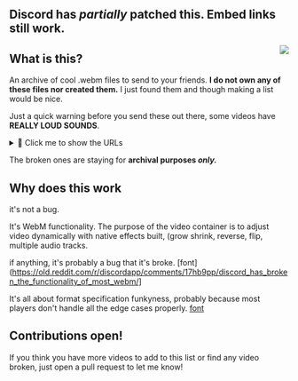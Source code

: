 ## Discord has _partially_ patched this. Embed links still work.

<img src="https://i.imgur.com/tpldYeP.gif" align="right"></img>

## What is this?
An archive of cool .webm files to send to your friends.
**I do not own any of these files nor created them.**
I just found them and though making a list would be nice.

Just a quick warning before you send these out there, some videos have **REALLY LOUD SOUNDS**.

<details>
<summary>👋 Click me to show the URLs</summary>

https://cdn.discordapp.com/attachments/950077002654814229/1018508500512542740/bingbong.webm

https://cdn.discordapp.com/attachments/880342502660530176/1003330211972137070/mixed.webm

https://cdn.discordapp.com/attachments/617061138877906944/1002968648052387850/piston.webm

https://media.discordapp.net/attachments/554047934543560715/1002785763819270215/output.webm

~~https://cdn.discordapp.com/attachments/701114760187478126/1002998748357603389/clicktodelete_1.webm~~ (broken)

https://cdn.discordapp.com/attachments/616739915937480717/1002898590500397076/1642522983372.webm

https://cdn.discordapp.com/attachments/616739915937480717/1002898431741804614/1654910361143.webm

https://cdn.discordapp.com/attachments/616739915937480717/1002897803950960751/bitwars.webm

https://cdn.discordapp.com/attachments/616739915937480717/1002897273941938326/Bouncing.webm

~~https://cdn.discordapp.com/attachments/616739915937480717/1002896886845411360/wooo.webm~~ (broken)

https://cdn.discordapp.com/attachments/616739915937480717/1002896701822074961/funky_size_change.webm

https://cdn.discordapp.com/attachments/887689631204802590/1002655825711611914/sus.webm

https://cdn.discordapp.com/attachments/616739915937480717/1002895521201008670/1656800525664.webm

~~https://cdn.discordapp.com/attachments/1002683090113658930/1002683210238545941/Ruptured_Rollercoaster.webm~~ (broken)

https://cdn.discordapp.com/attachments/891822405935304704/1003362967112388628/thetruecshit_Sporadic.webm

https://cdn.discordapp.com/attachments/872257939585531944/1003150751146725466/Rice_Cakes.webm

https://cdn.discordapp.com/attachments/593357132015992843/1008857013721255996/7a85953152014d9ba7dbef7bb5a625b7_Audiobounce.webm

https://cdn.discordapp.com/attachments/593357132015992843/1008857045379842169/54b8a5d66d964a48a7e0d0c698fffe1d-1_Shrink.webm

https://cdn.discordapp.com/attachments/593357132015992843/1008857082096795698/hhhhhh_weirdm_1.webm

https://cdn.discordapp.com/attachments/593357132015992843/1008857117890986045/capci_sporadic.webm

https://cdn.discordapp.com/attachments/593357132015992843/1006809675402072164/QuackQuack2.webm

https://cdn.discordapp.com/attachments/1008891430640570418/1008891866294530158/spy.webm

https://cdn.discordapp.com/attachments/1008891430640570418/1008891863777951794/necosquish.webm

https://cdn.discordapp.com/attachments/1008891430640570418/1008891824716386404/huj.webm

https://cdn.discordapp.com/attachments/1008891430640570418/1008891824196296714/go_crazy.webm

https://cdn.discordapp.com/attachments/1008891430640570418/1008891823277752350/elegant.webm

https://cdn.discordapp.com/attachments/1008891430640570418/1008891822652797008/efr_sp.webm

https://cdn.discordapp.com/attachments/1008891430640570418/1008891822069792868/coloride.webm

https://cdn.discordapp.com/attachments/1008891430640570418/1008891779510186045/cirno.webm

https://cdn.discordapp.com/attachments/1008891430640570418/1008891779128492082/carl.webm

https://cdn.discordapp.com/attachments/1008891430640570418/1008891778579042445/capybara_shrink.webm

https://media.discordapp.net/attachments/874719200059486240/1008982530126528603/dis_keyframes.webm

https://cdn.discordapp.com/attachments/891283371538395156/1006983270224904252/out.webm

https://cdn.discordapp.com/attachments/825907716987158588/1003796440012816526/ski-ba-bop-ba-dop-bop_wacked..webm

https://cdn.discordapp.com/attachments/883415418709114893/1003580305908695110/cat_nonsense.webm?size=4096

https://cdn.discordapp.com/attachments/359882301267509250/1020465720880005140/dog_keyframes.webm

https://cdn.discordapp.com/attachments/1008891430640570418/1023413479169863781/based.webm

https://odysee.com/$/download/succ-reverberations-remake_sporadic/14a3c83716a34c4ed159c50bdef6b522b46e397a

https://odysee.com/$/download/SpinningPhedang_fixed_rotate/b0f094fa6f1b24a1dadd4ad5b70466d34751c4c5

https://cdn.discordapp.com/attachments/134720091576205312/1032556713494196244/how_to_make_a_krabby_patty.webm

https://cdn.discordapp.com/attachments/1014145814265864284/1019983610297733184/Yo_soy_tu_impostor_letra_en_HD_audiobounce.webm

https://cdn.discordapp.com/attachments/829722143326994513/1086426591783043204/SPOILER_kot.webm

https://cdn.discordapp.com/attachments/920154280395161610/1091497835708551208/neco-arc_bounce.webm

https://cdn.discordapp.com/attachments/1052336253649027233/1124915117566468126/dum.webm

https://cdn.discordapp.com/attachments/718519339745017887/1124985653873082390/Markiplier_Dances-1-1_sporadic.webm

https://cdn.discordapp.com/attachments/1020831797313032252/1134197300223299694/Screen_Recording_20230627_124037_Instagram_1_sporadic.webm

https://cdn.discordapp.com/attachments/1008891430640570418/1143468884087799898/SPOILER_SPOILER_coolanimegirl.webm

https://cdn.discordapp.com/attachments/403698615446536206/1149674740777234442/OwO.webm

https://cdn.discordapp.com/attachments/1142965723203915846/1149677431121252403/x3.webm

https://cdn.discordapp.com/attachments/1150542434657386666/1155963862676414504/video_1_keyframes.webm

https://cdn.discordapp.com/attachments/1133818118066688123/1149719820850434079/the_greatest_of_them_all.webm

https://cdn.discordapp.com/attachments/1117538658740879451/1156605977160859758/cute_koishi.webm

~~https://cdn.discordapp.com/attachments/1133818118066688123/1156965217557823540/tame_impala.webm~~ (broken)

https://cdn.discordapp.com/attachments/1133818118066688123/1156965216509247688/controversy_audiobounce.webm

https://cdn.discordapp.com/attachments/1133818118066688123/1156965214739251200/me_when_shrink.webm

https://cdn.discordapp.com/attachments/1117538658740879451/1157118244310761512/SPOILER_totally_not_ride_the_lightning_bounce.webm

https://cdn.discordapp.com/attachments/1133818118066688123/1157533892958502932/grunt_sporadic.webm

https://cdn.discordapp.com/attachments/1133818118066688123/1158259593089134685/funked.webm

https://cdn.discordapp.com/attachments/1183073964520656939/1193939269862043709/peter.webm

https://cdn.discordapp.com/attachments/1183073964520656939/1193936905847439440/clicktoclose.webm

https://cdn.discordapp.com/attachments/1183073964520656939/1193316170510643210/duckz.webm

https://cdn.discordapp.com/attachments/1183073964520656939/1193310814338301992/LUL.webm

https://cdn.discordapp.com/attachments/1183073964520656939/1193310363479982260/LOLV2.webm

https://cdn.discordapp.com/attachments/1183073964520656939/1193310111041605783/ULTIMATELOL.webm

https://cdn.discordapp.com/attachments/1183073964520656939/1193304562283581480/yolooo_sporadic_-_Copia_2.webm

https://cdn.discordapp.com/attachments/1183073964520656939/1193316836893261964/ghrkugheg.webm

https://cdn.discordapp.com/attachments/1183073964520656939/1193943489629663263/amogussus.webm
</details>

The broken ones are staying for **archival purposes *only.***

## Why does this work
it's not a bug.

It's WebM functionality. The purpose of the video container is to adjust video dynamically with native effects built, (grow shrink, reverse, flip, multiple audio tracks.

if anything, it's probably a bug that it's broke. [font](https://old.reddit.com/r/discordapp/comments/17hb9pp/discord_has_broken_the_functionality_of_most_webm/]

It's all about format specification funkyness, probably because most players don't handle all the edge cases properly. [font](https://old.reddit.com/r/discordapp/comments/esvdng/cursed_videowebm_glitch_anyone_know_how_to_do_it/)
## Contributions open!
If you think you have more videos to add to this list or find any video broken, just open a pull request to let me know!

